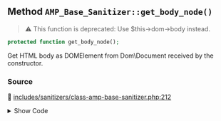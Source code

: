 ## Method `AMP_Base_Sanitizer::get_body_node()`

> :warning: This function is deprecated: Use $this-&gt;dom-&gt;body instead.

```php
protected function get_body_node();
```

Get HTML body as DOMElement from Dom\Document received by the constructor.

### Source

:link: [includes/sanitizers/class-amp-base-sanitizer.php:212](../../includes/sanitizers/class-amp-base-sanitizer.php#L212-L215)

<details>
<summary>Show Code</summary>

```php
protected function get_body_node() {
	_deprecated_function( 'Use $this->dom->body instead', '1.5.0' );
	return $this->dom->body;
}
```

</details>
